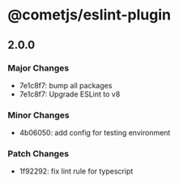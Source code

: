 # @cometjs/eslint-plugin

## 2.0.0

### Major Changes

- 7e1c8f7: bump all packages
- 7e1c8f7: Upgrade ESLint to v8

### Minor Changes

- 4b06050: add config for testing environment

### Patch Changes

- 1f92292: fix lint rule for typescript

